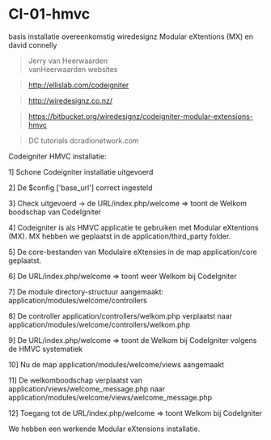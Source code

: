 CI-01-hmvc
==========
basis installatie overeenkomstig wiredesignz Modular eXtentions (MX) en david connelly 

> Jerry van Heerwaarden <br/>
> vanHeerwaarden websites

> http://ellislab.com/codeigniter
 
> http://wiredesignz.co.nz/
 
> https://bitbucket.org/wiredesignz/codeigniter-modular-extensions-hmvc

> DC tutorials dcradionetwork.com


Codeigniter HMVC installatie:

1] Schone Codeigniter installatie uitgevoerd

2] De $config ['base_url'] correct ingesteld

3] Check uitgevoerd -> de URL/index.php/welcome => toont de Welkom boodschap van CodeIgniter

4] Codeigniter is als HMVC applicatie te gebruiken met Modular eXtentions (MX). MX hebben we geplaatst in de application/third_party folder.

5] De core-bestanden van Modulaire eXtensies in de map application/core geplaatst.

6] De URL/index.php/welcome => toont weer Welkom bij CodeIgniter

7] De module directory-structuur aangemaakt: application/modules/welcome/controllers

8] De controller application/controllers/welkom.php verplaatst naar application/modules/welcome/controllers/welkom.php

9] De URL/index.php/welcome => toont de Welkom bij CodeIgniter volgens de HMVC systematiek

10] Nu de map application/modules/welcome/views aangemaakt

11] De welkomboodschap verplaatst van application/views/welcome_message.php naar application/modules/welcome/views/welcome_message.php

12] Toegang tot de URL/index.php/welcome => toont Welkom bij CodeIgniter

We hebben een werkende Modular eXtensions installatie.
